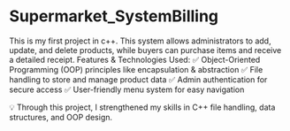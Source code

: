 # Supermarket_SystemBilling
This is my first project in c++.
This system allows administrators to add, update, and delete products, while buyers can purchase items and receive a detailed receipt.
 Features & Technologies Used:
✅ Object-Oriented Programming (OOP) principles like encapsulation & abstraction
✅ File handling to store and manage product data
✅ Admin authentication for secure access
✅ User-friendly menu system for easy navigation

💡 Through this project, I strengthened my skills in C++ file handling, data structures, and OOP design.
